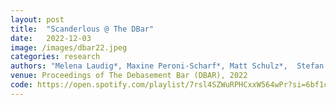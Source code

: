 ```yaml
---
layout: post
title:  "Scanderlous @ The DBar"
date:   2022-12-03
image: /images/dbar22.jpeg
categories: research    
authors: "Melena Laudig*, Maxine Peroni-Scharf*, Matt Schulz*,  Stefan Clarke*, Samuel Day-Weiss*, Alexander Raistrick* (*equal contribution)"
venue: Proceedings of The Debasement Bar (DBAR), 2022
code: https://open.spotify.com/playlist/7rsl4SZWuRPHCxxW564wPr?si=6bf1cadd5f064d3b
---
```

